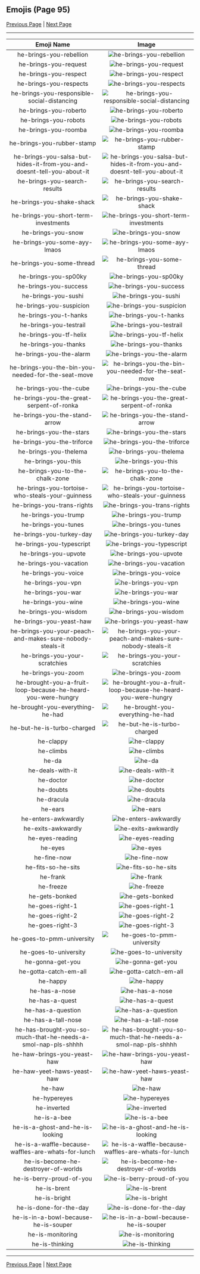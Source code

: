 
## Emojis (Page 95)

[Previous Page](/docs/hc/page-h-0094.md)
  | [Next Page](/docs/hc/page-h-0096.md)

<hr />

|Emoji Name|Image|
| :-: | :-: |
|he-brings-you-rebellion| ![he-brings-you-rebellion](/emojis/hc/he-brings-you-rebellion.png)|
|he-brings-you-request| ![he-brings-you-request](/emojis/hc/he-brings-you-request.png)|
|he-brings-you-respect| ![he-brings-you-respect](/emojis/hc/he-brings-you-respect.png)|
|he-brings-you-respects| ![he-brings-you-respects](/emojis/hc/he-brings-you-respects.png)|
|he-brings-you-responsible-social-distancing| ![he-brings-you-responsible-social-distancing](/emojis/hc/he-brings-you-responsible-social-distancing.png)|
|he-brings-you-roberto| ![he-brings-you-roberto](/emojis/hc/he-brings-you-roberto.png)|
|he-brings-you-robots| ![he-brings-you-robots](/emojis/hc/he-brings-you-robots.png)|
|he-brings-you-roomba| ![he-brings-you-roomba](/emojis/hc/he-brings-you-roomba.png)|
|he-brings-you-rubber-stamp| ![he-brings-you-rubber-stamp](/emojis/hc/he-brings-you-rubber-stamp.png)|
|he-brings-you-salsa-but-hides-it-from-you-and-doesnt-tell-you-about-it| ![he-brings-you-salsa-but-hides-it-from-you-and-doesnt-tell-you-about-it](/emojis/hc/he-brings-you-salsa-but-hides-it-from-you-and-doesnt-tell-you-about-it.png)|
|he-brings-you-search-results| ![he-brings-you-search-results](/emojis/hc/he-brings-you-search-results.png)|
|he-brings-you-shake-shack| ![he-brings-you-shake-shack](/emojis/hc/he-brings-you-shake-shack.png)|
|he-brings-you-short-term-investments| ![he-brings-you-short-term-investments](/emojis/hc/he-brings-you-short-term-investments.png)|
|he-brings-you-snow| ![he-brings-you-snow](/emojis/hc/he-brings-you-snow.png)|
|he-brings-you-some-ayy-lmaos| ![he-brings-you-some-ayy-lmaos](/emojis/hc/he-brings-you-some-ayy-lmaos.png)|
|he-brings-you-some-thread| ![he-brings-you-some-thread](/emojis/hc/he-brings-you-some-thread.png)|
|he-brings-you-sp00ky| ![he-brings-you-sp00ky](/emojis/hc/he-brings-you-sp00ky.png)|
|he-brings-you-success| ![he-brings-you-success](/emojis/hc/he-brings-you-success.png)|
|he-brings-you-sushi| ![he-brings-you-sushi](/emojis/hc/he-brings-you-sushi.png)|
|he-brings-you-suspicion| ![he-brings-you-suspicion](/emojis/hc/he-brings-you-suspicion.png)|
|he-brings-you-t-hanks| ![he-brings-you-t-hanks](/emojis/hc/he-brings-you-t-hanks.png)|
|he-brings-you-testrail| ![he-brings-you-testrail](/emojis/hc/he-brings-you-testrail.png)|
|he-brings-you-tf-helix| ![he-brings-you-tf-helix](/emojis/hc/he-brings-you-tf-helix.png)|
|he-brings-you-thanks| ![he-brings-you-thanks](/emojis/hc/he-brings-you-thanks.png)|
|he-brings-you-the-alarm| ![he-brings-you-the-alarm](/emojis/hc/he-brings-you-the-alarm.gif)|
|he-brings-you-the-bin-you-needed-for-the-seat-move| ![he-brings-you-the-bin-you-needed-for-the-seat-move](/emojis/hc/he-brings-you-the-bin-you-needed-for-the-seat-move.png)|
|he-brings-you-the-cube| ![he-brings-you-the-cube](/emojis/hc/he-brings-you-the-cube.png)|
|he-brings-you-the-great-serpent-of-ronka| ![he-brings-you-the-great-serpent-of-ronka](/emojis/hc/he-brings-you-the-great-serpent-of-ronka.png)|
|he-brings-you-the-stand-arrow| ![he-brings-you-the-stand-arrow](/emojis/hc/he-brings-you-the-stand-arrow.png)|
|he-brings-you-the-stars| ![he-brings-you-the-stars](/emojis/hc/he-brings-you-the-stars.png)|
|he-brings-you-the-triforce| ![he-brings-you-the-triforce](/emojis/hc/he-brings-you-the-triforce.png)|
|he-brings-you-thelema| ![he-brings-you-thelema](/emojis/hc/he-brings-you-thelema.png)|
|he-brings-you-this| ![he-brings-you-this](/emojis/hc/he-brings-you-this.png)|
|he-brings-you-to-the-chalk-zone| ![he-brings-you-to-the-chalk-zone](/emojis/hc/he-brings-you-to-the-chalk-zone.png)|
|he-brings-you-tortoise-who-steals-your-guinness| ![he-brings-you-tortoise-who-steals-your-guinness](/emojis/hc/he-brings-you-tortoise-who-steals-your-guinness.png)|
|he-brings-you-trans-rights| ![he-brings-you-trans-rights](/emojis/hc/he-brings-you-trans-rights.png)|
|he-brings-you-trump| ![he-brings-you-trump](/emojis/hc/he-brings-you-trump.png)|
|he-brings-you-tunes| ![he-brings-you-tunes](/emojis/hc/he-brings-you-tunes.png)|
|he-brings-you-turkey-day| ![he-brings-you-turkey-day](/emojis/hc/he-brings-you-turkey-day.png)|
|he-brings-you-typescript| ![he-brings-you-typescript](/emojis/hc/he-brings-you-typescript.png)|
|he-brings-you-upvote| ![he-brings-you-upvote](/emojis/hc/he-brings-you-upvote.png)|
|he-brings-you-vacation| ![he-brings-you-vacation](/emojis/hc/he-brings-you-vacation.png)|
|he-brings-you-voice| ![he-brings-you-voice](/emojis/hc/he-brings-you-voice.png)|
|he-brings-you-vpn| ![he-brings-you-vpn](/emojis/hc/he-brings-you-vpn.png)|
|he-brings-you-war| ![he-brings-you-war](/emojis/hc/he-brings-you-war.png)|
|he-brings-you-wine| ![he-brings-you-wine](/emojis/hc/he-brings-you-wine.png)|
|he-brings-you-wisdom| ![he-brings-you-wisdom](/emojis/hc/he-brings-you-wisdom.png)|
|he-brings-you-yeast-haw| ![he-brings-you-yeast-haw](/emojis/hc/he-brings-you-yeast-haw.png)|
|he-brings-you-your-peach-and-makes-sure-nobody-steals-it| ![he-brings-you-your-peach-and-makes-sure-nobody-steals-it](/emojis/hc/he-brings-you-your-peach-and-makes-sure-nobody-steals-it.png)|
|he-brings-you-your-scratchies| ![he-brings-you-your-scratchies](/emojis/hc/he-brings-you-your-scratchies.png)|
|he-brings-you-zoom| ![he-brings-you-zoom](/emojis/hc/he-brings-you-zoom.gif)|
|he-brought-you-a-fruit-loop-because-he-heard-you-were-hungry| ![he-brought-you-a-fruit-loop-because-he-heard-you-were-hungry](/emojis/hc/he-brought-you-a-fruit-loop-because-he-heard-you-were-hungry.png)|
|he-brought-you-everything-he-had| ![he-brought-you-everything-he-had](/emojis/hc/he-brought-you-everything-he-had.png)|
|he-but-he-is-turbo-charged| ![he-but-he-is-turbo-charged](/emojis/hc/he-but-he-is-turbo-charged.png)|
|he-clappy| ![he-clappy](/emojis/hc/he-clappy.gif)|
|he-climbs| ![he-climbs](/emojis/hc/he-climbs.png)|
|he-da| ![he-da](/emojis/hc/he-da.png)|
|he-deals-with-it| ![he-deals-with-it](/emojis/hc/he-deals-with-it.gif)|
|he-doctor| ![he-doctor](/emojis/hc/he-doctor.png)|
|he-doubts| ![he-doubts](/emojis/hc/he-doubts.png)|
|he-dracula| ![he-dracula](/emojis/hc/he-dracula.png)|
|he-ears| ![he-ears](/emojis/hc/he-ears.png)|
|he-enters-awkwardly| ![he-enters-awkwardly](/emojis/hc/he-enters-awkwardly.gif)|
|he-exits-awkwardly| ![he-exits-awkwardly](/emojis/hc/he-exits-awkwardly.gif)|
|he-eyes-reading| ![he-eyes-reading](/emojis/hc/he-eyes-reading.gif)|
|he-eyes| ![he-eyes](/emojis/hc/he-eyes.png)|
|he-fine-now| ![he-fine-now](/emojis/hc/he-fine-now.png)|
|he-fits-so-he-sits| ![he-fits-so-he-sits](/emojis/hc/he-fits-so-he-sits.png)|
|he-frank| ![he-frank](/emojis/hc/he-frank.png)|
|he-freeze| ![he-freeze](/emojis/hc/he-freeze.png)|
|he-gets-bonked| ![he-gets-bonked](/emojis/hc/he-gets-bonked.png)|
|he-goes-right-1| ![he-goes-right-1](/emojis/hc/he-goes-right-1.gif)|
|he-goes-right-2| ![he-goes-right-2](/emojis/hc/he-goes-right-2.gif)|
|he-goes-right-3| ![he-goes-right-3](/emojis/hc/he-goes-right-3.gif)|
|he-goes-to-pmm-university| ![he-goes-to-pmm-university](/emojis/hc/he-goes-to-pmm-university.png)|
|he-goes-to-university| ![he-goes-to-university](/emojis/hc/he-goes-to-university.png)|
|he-gonna-get-you| ![he-gonna-get-you](/emojis/hc/he-gonna-get-you.png)|
|he-gotta-catch-em-all| ![he-gotta-catch-em-all](/emojis/hc/he-gotta-catch-em-all.png)|
|he-happy| ![he-happy](/emojis/hc/he-happy.png)|
|he-has-a-nose| ![he-has-a-nose](/emojis/hc/he-has-a-nose.png)|
|he-has-a-quest| ![he-has-a-quest](/emojis/hc/he-has-a-quest.png)|
|he-has-a-question| ![he-has-a-question](/emojis/hc/he-has-a-question.png)|
|he-has-a-tall-nose| ![he-has-a-tall-nose](/emojis/hc/he-has-a-tall-nose.png)|
|he-has-brought-you-so-much-that-he-needs-a-smol-nap-pls-shhhh| ![he-has-brought-you-so-much-that-he-needs-a-smol-nap-pls-shhhh](/emojis/hc/he-has-brought-you-so-much-that-he-needs-a-smol-nap-pls-shhhh.png)|
|he-haw-brings-you-yeast-haw| ![he-haw-brings-you-yeast-haw](/emojis/hc/he-haw-brings-you-yeast-haw.png)|
|he-haw-yeet-haws-yeast-haw| ![he-haw-yeet-haws-yeast-haw](/emojis/hc/he-haw-yeet-haws-yeast-haw.gif)|
|he-haw| ![he-haw](/emojis/hc/he-haw.png)|
|he-hypereyes| ![he-hypereyes](/emojis/hc/he-hypereyes.png)|
|he-inverted| ![he-inverted](/emojis/hc/he-inverted.png)|
|he-is-a-bee| ![he-is-a-bee](/emojis/hc/he-is-a-bee.png)|
|he-is-a-ghost-and-he-is-looking| ![he-is-a-ghost-and-he-is-looking](/emojis/hc/he-is-a-ghost-and-he-is-looking.png)|
|he-is-a-waffle-because-waffles-are-whats-for-lunch| ![he-is-a-waffle-because-waffles-are-whats-for-lunch](/emojis/hc/he-is-a-waffle-because-waffles-are-whats-for-lunch.png)|
|he-is-become-he-destroyer-of-worlds| ![he-is-become-he-destroyer-of-worlds](/emojis/hc/he-is-become-he-destroyer-of-worlds.png)|
|he-is-berry-proud-of-you| ![he-is-berry-proud-of-you](/emojis/hc/he-is-berry-proud-of-you.png)|
|he-is-brent| ![he-is-brent](/emojis/hc/he-is-brent.png)|
|he-is-bright| ![he-is-bright](/emojis/hc/he-is-bright.png)|
|he-is-done-for-the-day| ![he-is-done-for-the-day](/emojis/hc/he-is-done-for-the-day.gif)|
|he-is-in-a-bowl-because-he-is-souper| ![he-is-in-a-bowl-because-he-is-souper](/emojis/hc/he-is-in-a-bowl-because-he-is-souper.png)|
|he-is-monitoring| ![he-is-monitoring](/emojis/hc/he-is-monitoring.gif)|
|he-is-thinking| ![he-is-thinking](/emojis/hc/he-is-thinking.png)|

<hr/>

[Previous Page](/docs/hc/page-h-0094.md)
  | [Next Page](/docs/hc/page-h-0096.md)